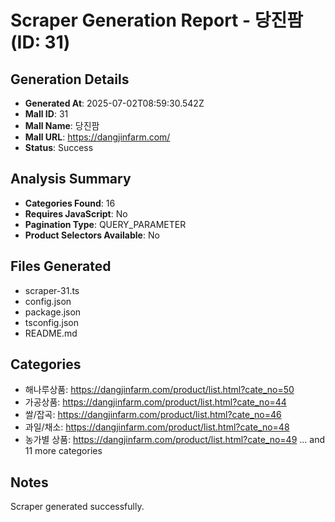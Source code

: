 # Scraper Generation Report - 당진팜 (ID: 31)

## Generation Details
- **Generated At**: 2025-07-02T08:59:30.542Z
- **Mall ID**: 31
- **Mall Name**: 당진팜
- **Mall URL**: https://dangjinfarm.com/
- **Status**: Success

## Analysis Summary
- **Categories Found**: 16
- **Requires JavaScript**: No
- **Pagination Type**: QUERY_PARAMETER
- **Product Selectors Available**: No

## Files Generated
- scraper-31.ts
- config.json
- package.json
- tsconfig.json
- README.md

## Categories
- 해나루상품: https://dangjinfarm.com/product/list.html?cate_no=50
- 가공상품: https://dangjinfarm.com/product/list.html?cate_no=44
- 쌀/잡곡: https://dangjinfarm.com/product/list.html?cate_no=46
- 과일/채소: https://dangjinfarm.com/product/list.html?cate_no=48
- 농가별 상품: https://dangjinfarm.com/product/list.html?cate_no=49
... and 11 more categories

## Notes
Scraper generated successfully.
